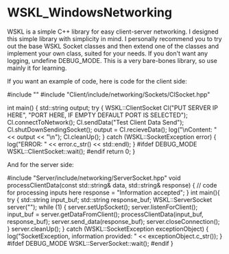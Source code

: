 # WSKL_WindowsNetworking

WSKL is a simple C++ library for easy client-server networking. I designed this simple library with simplicity in mind.
I personally recommend you to try out the base WSKL Socket classes and then extend one of the classes and implement your own class, suited for your needs.
If you don't want any logging, undefine DEBUG_MODE. This is a very bare-bones library, so use mainly it for learning.

If you want an example of code, here is code for the client side:

#include "<iostream>" 
#include "Client/include/networking/Sockets/ClSocket.hpp"

int main() {
    std::string output;
    try {
         WSKL::ClientSocket Cl("PUT SERVER IP HERE", "PORT HERE, IF EMPTY DEFAULT PORT IS SELECTED");
         Cl.connectToNetwork();
         Cl.sendData("Test Client Data Send");
         Cl.shutDownSendingSocket();
         output = Cl.recieveData();
         log("\nContent: " << output << "\n");
         Cl.cleanUp();
    }
    catch (WSKL::SocketException error) {
        log("ERROR: " << error.c_str() << std::endl);
    }
#ifdef DEBUG_MODE
    WSKL::ClientSocket::wait();
#endif
    return 0;
}

And for the server side:

#include "Server/include/networking/ServerSocket.hpp"
void processClientData(const std::string& data, std::string& response) {
    // code for processing inputs here
    response = "Information accepted";
}
int main(){ 
    try {
        std::string input_buf;
        std::string response_buf;
        WSKL::ServerSocket server("");
        while (1) {
            server.setUpSocket();
            server.listenForClient();
            input_buf = server.getDataFromClient();
            processClientData(input_buf, response_buf);
            server.send_data(response_buf);
            server.closeConnection();
        }
        server.cleanUp();
    }
    catch (WSKL::SocketException exceptionObject) {
        log("SocketException, information provided: " << exceptionObject.c_str());
    }
#ifdef DEBUG_MODE
    WSKL::ServerSocket::wait();
#endif
}
